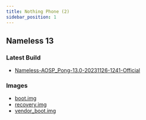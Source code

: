 ```yaml
---
title: Nothing Phone (2)
sidebar_position: 1
---
```


## Nameless 13

### Latest Build
- [Nameless-AOSP_Pong-13.0-20231126-1241-Official](https://sourceforge.net/projects/nameless-aosp/files/Pong/Nameless-AOSP_Pong-13.0-20231126-1241-Official.zip/download)

### Images
- [boot.img](https://sourceforge.net/projects/nameless-aosp/files/Pong/images/26-11-2023/boot.img/download)
- [recovery.img](https://sourceforge.net/projects/nameless-aosp/files/Pong/images/26-11-2023/boot.img/download)
- [vendor_boot.img](https://sourceforge.net/projects/nameless-aosp/files/Pong/images/26-11-2023/vendor_boot.img/download)